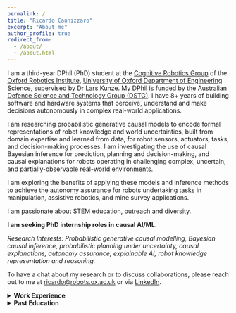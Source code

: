 ```yaml
---
permalink: /
title: "Ricardo Cannizzaro"
excerpt: "About me"
author_profile: true
redirect_from: 
  - /about/
  - /about.html
---
```


<!-- Intro -->
I am a third-year DPhil (PhD) student at the [Cognitive Robotics Group](https://ori.ox.ac.uk/labs/cognitive-robotics-group) of the [Oxford Robotics Institute](https://ori.ox.ac.uk), [University of Oxford Department of Engineering Science](https://eng.ox.ac.uk), supervised by [Dr Lars Kunze](https://scholar.google.com/citations?user=TLC0azYAAAAJ&hl=en). My DPhil is funded by the [Australian Defence Science and Technology Group (DSTG)](https://www.dst.defence.gov.au). I have 8+ years of building software and hardware systems that perceive, understand and make decisions autonomously in complex real-world applications. 

<!-- PhD Research -->
I am researching probabilistic generative causal models to encode formal representations of robot knowledge and world uncertainties, built from domain expertise and learned from data, for robot sensors, actuators, tasks, and decision-making processes. I am investigating the use of causal Bayesian inference for prediction, planning and decision-making, and causal explanations for robots operating in challenging complex, uncertain, and partially-observable real-world environments.  

I am exploring the benefits of applying these models and inference methods to achieve the autonomy assurance for robots undertaking tasks in manipulation, assistive robotics, and mine survey applications.

<!-- Mission Statement / Purpose -->
I am passionate about STEM education, outreach and diversity.

**I am seeking PhD internship roles in causal AI/ML.**

<!-- Research Interests -->
*Research Interests: Probabilistic generative causal modelling, Bayesian causal inference, probabilistic planning under uncertainty, causal explanations, autonomy assurance, explainable AI, robot knowledge representation and reasoning.*

<!-- Call to Action -->
To have a chat about my research or to discuss collaborations, please reach out to me at [ricardo@robots.ox.ac.uk](mailto:ricardo@robots.ox.ac.uk) or via [LinkedIn](https://www.linkedin.com/in/ricardo-cannizzaro).

<!-- Work Experience -->
<details>
  <summary style="font-weight: bold; cursor: pointer;">Work Experience</summary>
  <div id="work-experience" markdown="1">
  Before my DPhil I was working as a Defence Research Scientist in the Aerial Autonomy group of the [Australian Defence Science and Technology Group](https://www.dst.defence.gov.au) (2017-2021), where my research focused on decentralised teams of autonomous aerial and ground robots for missions in challenging uncertain and complex environments, such as the urban terrain. My research was at the exciting intersection of AI/ML, software and hardware enginering to develop autonomous behaviours, integrate them into hardware, and experimentally validate the complete autonomous systems through flight trials in real urban environments across Australia, Singapore, Montreal, and New York City.  

  My AI/ML and robotics research at DSTG has spanned a wide range of robotics and AI/ML topics, including:
  * [Decentralised task planning in unknown environments with heterogeneous multi-robot systems](https://ieeexplore.ieee.org/abstract/document/9560822)
  * [Robotic swarming methods for scalable and adaptive drone data-ferrying](https://ieeexplore.ieee.org/document/8463151)
  * Adaptive GNSS-SLAM localisation methods for autonomous robot navigation in mixed GNSS-available environments (internal technical report)
  * Path- and motion-planning for safe, smooth, and efficient aerial robot navigation (internal technical report)
  * Command, Control, Communication, and Computers (C4) architectures for autonomous drone system integration with federated common operation picture software (internal technical report)
  * [A novel Random-Finite-Set-based SLAM algorithm for aerial robots with scanning and solid-state LIDARS](https://ssl.linklings.net/conferences/acra/acra2019_proceedings/views/includes/files/pap105s1-file1.pdf)
  * [An evaluation of LIDAR and X-band radar sensors in a particle-dense environment for resilliant drone sensing](https://www.researchgate.net/publication/348620221_Evaluation_of_LIDAR_and_X-Band_Radar_Sensors_in_a_Particle-Dense_Environment)
  * [Passive source localisation with a novel particle-filter-based bearings-only tracking algorithm](https://www.araa.asn.au/acra/acra2015/papers/pap170.pdf)
  </div>
</details>

<!-- Past Education -->
<details>
  <summary style="font-weight: bold; cursor: pointer;">Past Education</summary>
  <div id="past-education" markdown="1">
  I completed my Bachelor of Engingeering (Honours) (Robotics & Mechatronics) (First Class Honours) in 2016 at the Swinburne University of Technology in Melbourne, Australia, [School of Engineering](https://www.swinburne.edu.au/science-engineering-technology/schools-departments/engineering/index.php) (4 years + industry-based learning year at DSTG). For my honours thesis project I created an autonomous ground robot system for remote chemical detection and localisation, under the supervision of [Professor Zhenwei Cao](https://scholar.google.com/citations?user=Xgac2EoAAAAJ&hl=en) and [Dr Jennifer Palmer](https://scholar.google.com/citations?hl=en&user=R22EoSYAAAAJ). I implemented a passive chemical-emitter localisation algorithm and integreated a novel bespoke DSTG chemical detection sensor into an autonomous Clearpath Robotics [TurtleBot 2](https://clearpathrobotics.com/turtlebot-2-open-source-robot/) robot system.  
  
  I completed my Bachelor of Science (Mechanical Systems) in 2012 at the University of Melbourne in Melbourne, Australia, [Faculty of Engineering and Information Technology](https://eng.unimelb.edu.au/) / [Faculty of Science](https://science.unimelb.edu.au/). I spent 6 months at KTH Stockholm in 2012 as a visiting student at the [Division of Robotics, Perception and Learning](https://www.kth.se/is/rpl) and [Department of Engineering Mechanics (Aerospace Engineering)](https://www.kth.se/en/tekmek).
  </div>
</details>


